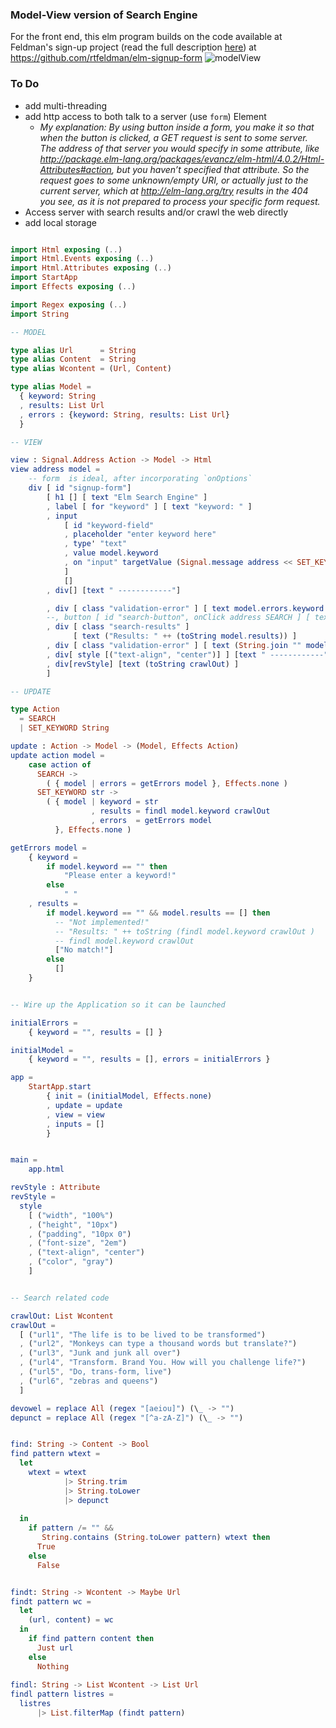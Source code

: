 ### Model-View version of Search Engine

For the front end, this elm program builds on the code available at Feldman's sign-up project (read the full description [here](http://tech.noredink.com/post/129641182738/building-a-live-validated-signup-form-in-elm))  at https://github.com/rtfeldman/elm-signup-form 
![modelView](http://i.imgur.com/dNQ1eWj.png) 

### To Do 
  - add multi-threading 
  - add http access to both talk to a server (use `form`) Element
    -  _My explanation: By using button inside a form, you make it so that when the button is clicked, a GET request is sent to some server. The address of that server you would specify in some attribute, like http://package.elm-lang.org/packages/evancz/elm-html/4.0.2/Html-Attributes#action, but you haven’t specified that attribute. So the request goes to some unknown/empty URI, or actually just to the current server, which at http://elm-lang.org/try results in the 404 you see, as it is not prepared to process your specific form request._
  - Access server with search results and/or crawl the web directly 
  - add local storage 
  

```elm

import Html exposing (..)
import Html.Events exposing (..)
import Html.Attributes exposing (..)
import StartApp
import Effects exposing (..)

import Regex exposing (..)
import String 

-- MODEL

type alias Url      = String 
type alias Content  = String
type alias Wcontent = (Url, Content)

type alias Model = 
  { keyword: String
  , results: List Url
  , errors : {keyword: String, results: List Url}
  }

-- VIEW

view : Signal.Address Action -> Model -> Html
view address model =
    -- form  is ideal, after incorporating `onOptions`
    div [ id "signup-form"] 
        [ h1 [] [ text "Elm Search Engine" ]
        , label [ for "keyword" ] [ text "keyword: " ]
        , input
            [ id "keyword-field"
            , placeholder "enter keyword here"
            , type' "text"
            , value model.keyword
            , on "input" targetValue (Signal.message address << SET_KEYWORD)
            ]
            []
        , div[] [text " ------------"]

        , div [ class "validation-error" ] [ text model.errors.keyword ]
        --, button [ id "search-button", onClick address SEARCH ] [ text "Search"]
        , div [ class "search-results" ]
              [ text ("Results: " ++ (toString model.results)) ]
        , div [ class "validation-error" ] [ text (String.join "" model.errors.results) ]
        , div[ style [("text-align", "center")] ] [text " ------------"]
        , div[revStyle] [text (toString crawlOut) ]
        ]

-- UPDATE 

type Action 
  = SEARCH 
  | SET_KEYWORD String

update : Action -> Model -> (Model, Effects Action)
update action model =
    case action of 
      SEARCH -> 
        ( { model | errors = getErrors model }, Effects.none )
      SET_KEYWORD str -> 
        ( { model | keyword = str
                  , results = findl model.keyword crawlOut
                  , errors  = getErrors model
          }, Effects.none )

getErrors model =
    { keyword = 
        if model.keyword == "" then
            "Please enter a keyword!"
        else
            " "
    , results =
        if model.keyword == "" && model.results == [] then
          -- "Not implemented!"
          -- "Results: " ++ toString (findl model.keyword crawlOut )
          -- findl model.keyword crawlOut
          ["No match!"]
        else
          []
    }


-- Wire up the Application so it can be launched 

initialErrors =
    { keyword = "", results = [] }

initialModel =
    { keyword = "", results = [], errors = initialErrors }

app =
    StartApp.start
        { init = (initialModel, Effects.none)
        , update = update
        , view = view
        , inputs = []
        }


main =
    app.html

revStyle : Attribute
revStyle =
  style
    [ ("width", "100%")
    , ("height", "10px")
    , ("padding", "10px 0")
    , ("font-size", "2em")
    , ("text-align", "center")
    , ("color", "gray")
    ]


-- Search related code 

crawlOut: List Wcontent
crawlOut = 
  [ ("url1", "The life is to be lived to be transformed")
  , ("url2", "Monkeys can type a thousand words but translate?")
  , ("url3", "Junk and junk all over")
  , ("url4", "Transform. Brand You. How will you challenge life?")
  , ("url5", "Do, trans-form, live")
  , ("url6", "zebras and queens")
  ]

devowel = replace All (regex "[aeiou]") (\_ -> "")
depunct = replace All (regex "[^a-zA-Z]") (\_ -> "")


find: String -> Content -> Bool
find pattern wtext = 
  let 
    wtext = wtext
            |> String.trim 
            |> String.toLower
            |> depunct
           
  in
    if pattern /= "" && 
       String.contains (String.toLower pattern) wtext then 
      True
    else 
      False


findt: String -> Wcontent -> Maybe Url
findt pattern wc = 
  let 
    (url, content) = wc
  in
    if find pattern content then
      Just url
    else
      Nothing
      
findl: String -> List Wcontent -> List Url
findl pattern listres =
  listres
      |> List.filterMap (findt pattern)


 
```
